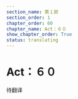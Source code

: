 ```yaml
---
section_name: 第１部
section_order: 1
chapter_order: 60
chapter_name: Act：６０
show_chapter_order: True
status: translating
---
```


# Act：６０
待翻译
